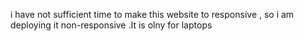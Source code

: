 i have not sufficient time to make this website to responsive , so i am deploying it non-responsive .It is olny for laptops 